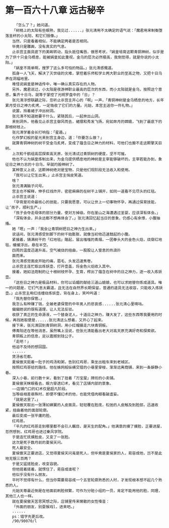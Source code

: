 # 第一百六十八章 远古秘辛
        「怎么了？」她问道。
       「树梢上的太阳有些眼熟，我见过......」张元清用不太确定的语气说：「魔君用来制衡堕落圣杯的小太阳，和它们很像。」
       当然，只是看着相似，不能确定两者是否相同。
       毕竟只是雕画，没有真实的气息。
       止杀宫主面具底下的美眸转动，指头抵住嘴唇，做思考状，「娲皇培育这颗青铜神树，似乎是为了供十只金乌栖息，能被娲皇如此重视，金乌的层次必然极高，我倒觉得，就是你说的小太阳。」
       「娲皇不简单啊，搜罗了这么多可怕的物品。」张元清感慨道。
       孤身一人飞天，解决了灭世级的灾难，掌控着乐师和学士两大职业的至高之物，又把十日乌养在洞福地里。
       难怪说娲皇是神话传中，唯一确认真实存在的人物。
       另外，魔君说过，小太阳是夜游神职业最高的层次的东西，而小太阳就是金乌，按照这个意思，集齐十日乌，就等于掌控了光明罗盘中的「日」？
       张元清浮想联翩之际，忽听止杀宫主开心的「啊」一声，「青铜神树是金乌栖息的地方，长年累月受日之神力炙烤，一定吸收了它们的力量。元始，本宫主送你一件礼物。」
       说罢，拎着裙子冲出树洞。
       张元清不知道她要干什么，紧随其后，一起奔出山洞。
       来到洞外，他看见止杀宫主御风而去，裙摆和秀发飞扬，宛如奔月的嫦娥，飞到了最底下的那根树枝上。
       张元清学着会长打响指：「星遁。」
       化作梦幻般的星光来到宫主身边，道：「你要怎么做？」
       就算青铜神树的树干受金乌炙烤，变成了蕴含日之神力的材料，可他们也搬不走这颗擎天巨树。
       上次和千鹤组高层探索高天原，张元清试过青铜树的硬度，坚不可摧。
       他也不认为娲皇炼制出来，为金乌提供栖息地的神树是主宰能够破坏的，主宰若能办到，象征日之神力志的十日乌，早就灼毁神树了。
       某种意义上说，这颗神树绝对是宝物，只是他们现阶段无法收入和使用。
       「我可以让它生出来。」止杀宫主俏皮笑道。
       啥？
       张元清满脑子问号。
       宫主也不解释，伸手红线炸开，密密麻麻的在树干上铺开，如同一道看不见尽头的红毯。
       止杀宫主说道：
       「孕育是司命最核心的技能，只要我愿意，可以让世上一切事物怀孕，再通过保育技能，让‘孩子，顺利生产。」
       「孩子会夺走母体的部分力量，使对方掉级。你在崖山之海遭遇过圣婴，应该深有体会。」
       「深有体会，并永远都不想再体会了。」张元清回忆起当日的景象，仍感心有余悸，小腹抽搐。
       她「嗯」一声：「我会让青铜树把日之神力生出来。」
       说话间，张元清感受到脚下的树千始膨胀，就像当初他迅速鼓起的小腹。
       紧接着，铺满树干的「红地毯」隆起，冒出嗤嗤的青烟，一团拳头大的金色火焰，烧穿红地毯，缓缓浮出，悬在半空。
       四周的温度迅速升高，空气被烧的扭曲，一股股让人窒息的热浪扑
       面而来。
       张元清感觉面皮开始灼痛，眉毛、头发迅速焦卷。
       止杀宫主连忙取出炼妖壶，打开壶盖，将金色火焰收入其中。
       接着，她如法炮制的让十根树枝怀孕、生育，榨出了蕴含在树中的日之神力，逐一收入炼妖壶。
       「这些日之神力是极品材料，你可以谄媚的献给三道山娘娘，也可以求她替你炼成道具。唯一的问题是，它们气息太霸道，且无法在自然界长期保留，普通的道具无法收容，只能收入炼妖壶。」止杀宫主用红线缠绕炼妖壶，背在身上，笑吟吟道：
       「我先替你保管。」
       我怎么有种赚了钱，全被老婆保管的中年男人的悲哀感......张元清心里嘀咕。
       偏偏她说的很有道理，让人无法反驳。
       收获了真正的生命源液，一个替身泥人，十道日之神力，赚大发了，这些东西等我要用的时候，再找她取便是......张元清这么想着，又开心了起来。
       接下来，张元清回到青铜树洞，用小红帽摄走六块青铜板。
       傅青阳还在等他消息，虽然嘴上没说，但张元清能看出老大对高天原充满好奇和探索欲。
       青铜板上的信息，足以震撼到钱公子。
       「走吧！」
       他迫不及待的想回国。
       ......
       煲汤省花都。
       夏侯傲天挺着一肚子的鸡汤和粥，告别红鸡哥，乘坐出租车来到老城区。
       按照红鸡哥给的路线，他在蛛网般纵横交错的小巷里穿梭，渐渐远离商铺，来到一条僻静小巷。
       深入小巷，前行数十米，看到了挂着「万宝屋」牌坊的小卖铺。
       夏侯傲天眯眼看去，眼力穿透幻术，看见了店铺内部的景象。
       ——店铺门口的幻术仅是超凡阶段。
       当等级相差悬殊时，即便不懂幻术的他，也能凭借肉眼看破虛妄。
       「就是这里了。」
       夏侯傲天取出一张薄如蝉翼的人皮面具，轻轻覆在脸庞，松弛的人皮触及到脸部，迅速收紧，扭曲着他的面部轮廓。
       最后变成一张平庸的脸。
       红鸡哥。
       「平凡的红鸡哥走到哪里都不会引人瞩目，是天生的配角。」他满意的摸了摸脸，正要进屋，忽然想到，红鸡哥也进过秦风学院。
       于是连忙抚摸脸皮，又变了一张脸。
       这次是死于数月前的夏侯天问。
       死人最安全。
       夏侯傲天正要进店，又觉得夏侯天问虽是死人，但毕竟是夏侯家的人，易容成他，岂不是此地无银三百两？
       于是又猛搓脸皮，改变容貌。
       但他搓着搓着，就愣住了，易容成谁呢？
       他似乎没有什么朋友。
       平时不觉得有什么，但当你需要易容成一个五官轮廓熟悉的人时，才发现根本想不起几个熟悉的人。
       元始天尊最近倒是在他面前刷脸频繁，可作为分赃小组的一员，肯定不能用他的脸，同理，其他三人也一样。
       就在夏侯傲天苦思冥想之际，店铺里传来懒散的女性嗓音：
       「外面的朋友，别耍猴戏l，进来吧。」
       ......
       ps：错字先更后改。
       /90/90070/l